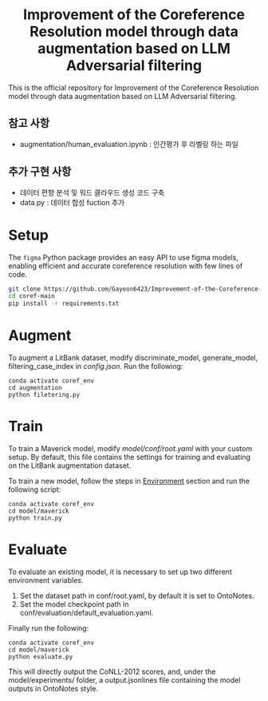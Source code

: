 <h1 align="center">
    Improvement of the Coreference Resolution model through data augmentation based on LLM Adversarial filtering 
</h1>
<div align="center">
</div>

This is the official repository for Improvement of the Coreference Resolution model through data augmentation based on LLM Adversarial filtering.


## 참고 사항 ##
- augmentation/human_evaluation.ipynb : 인간평가 후 라벨링 하는 파일

## 추가 구현 사항 ## 
- 데이터 편향 분석 및 워드 클라우드 생성 코드 구축
- data.py : 데이터 합성 fuction 추가


# Setup
The `figma` Python package provides an easy API to use figma models, enabling efficient and accurate coreference resolution with few lines of code.

```bash
git clone https://github.com/Gayeon6423/Improvement-of-the-Coreference-Resolution-model.git
cd coref-main
pip install -r requirements.txt
```


# Augment
To augment a LitBank dataset, modify discriminate_model, generate_model, filtering_case_index in *config.json*.
Run the following:
```
conda activate coref_env
cd augmentation
python filetering.py
```

# Train
To train a Maverick model, modify *model/conf/root.yaml* with your custom setup. 
By default, this file contains the settings for training and evaluating on the LitBank augmentation dataset.

To train a new model, follow the steps in  [Environment](#environment) section and run the following script:
```
conda activate coref_env
cd model/maverick
python train.py
```

# Evaluate
To evaluate an existing model, it is necessary to set up two different environment variables.
1. Set the dataset path in conf/root.yaml, by default it is set to OntoNotes.
2. Set the model checkpoint path in conf/evaluation/default_evaluation.yaml.

Finally run the following:
```
conda activate coref_env
cd model/maverick
python evaluate.py
```
This will directly output the CoNLL-2012 scores, and, under the model/experiments/ folder,  a output.jsonlines file containing the model outputs in OntoNotes style.
